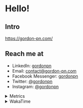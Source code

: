 # Hello!

## Intro

<https://gordon-pn.com/>

## Reach me at

- LinkedIn: [gordonpn](https://www.linkedin.com/in/gordonpn/)
- Email: [contact@gordon-pn.com](mailto:contact@gordon-pn.com)
- Facebook Messenger: [gordonpn](https://www.messenger.com/t/Gordonpn)
- Twitter: [@gordonpn](https://twitter.com/Gordonpn)
- Instagram: [@gordonpn](https://www.instagram.com/gordonpn/)

<details>
  <summary>Metrics</summary>

  <img align="center" src="https://github.com/gordonpn/gordonpn/blob/master/github-metrics.svg" alt="GitHub Metrics">

</details>

<details>
  <summary>WakaTime</summary>

  <!--START_SECTION:waka-->
📊 **This Week I Spent My Time On** 

```text
💬 Programming Languages: 
Other                    24 hrs 26 mins      ████████████████████████░   97.62 % 
Java                     13 mins             ░░░░░░░░░░░░░░░░░░░░░░░░░   00.92 % 
XML                      5 mins              ░░░░░░░░░░░░░░░░░░░░░░░░░   00.38 % 
HTML                     4 mins              ░░░░░░░░░░░░░░░░░░░░░░░░░   00.28 % 
INI                      3 mins              ░░░░░░░░░░░░░░░░░░░░░░░░░   00.25 % 

🔥 Editors: 
Chrome                   12 hrs 58 mins      █████████████░░░░░░░░░░░░   51.83 % 
Slack                    5 hrs 23 mins       █████░░░░░░░░░░░░░░░░░░░░   21.55 % 
Messages                 1 hr 50 mins        ██░░░░░░░░░░░░░░░░░░░░░░░   07.38 % 
iTerm2                   1 hr 25 mins        █░░░░░░░░░░░░░░░░░░░░░░░░   05.70 % 
Firefox                  1 hr 7 mins         █░░░░░░░░░░░░░░░░░░░░░░░░   04.48 % 
```


 Last Updated on 29/10/2025 16:32:29 UTC
<!--END_SECTION:waka-->
</details>
